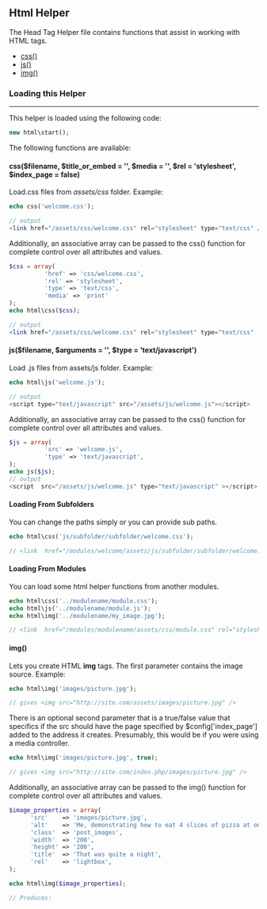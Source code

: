 ## Html Helper

The Head Tag Helper file contains functions that assist in working with HTML tags.

<ul>
    <li><a href="#css">css()</a></li>
    <li><a href="#js">js()</a></li>
    <li><a href="#img">img()</a></li>
</ul>

### Loading this Helper

------

This helper is loaded using the following code:

```php
new html\start();
```

The following functions are available:


#### css($filename, $title_or_embed = '', $media = '', $rel = 'stylesheet', $index_page = false)<a name="css"></a>

Load.css files from <dfn>assets/css</dfn> folder. Example:

```php
echo css('welcome.css');

// output
<link href="/assets/css/welcome.css" rel="stylesheet" type="text/css" />
```

Additionally, an associative array can be passed to the css() function for complete control over all attributes and values.

```php
$css = array(
          'href' => 'css/welcome.css',
          'rel' => 'stylesheet',
          'type' => 'text/css',
          'media' => 'print'
);
echo html\css($css);

// output
<link href="/assets/css/welcome.css" rel="stylesheet" type="text/css"  media="print" />
```

#### js($filename, $arguments = '', $type = 'text/javascript')<a name="js"></a>

Load .js files from assets/js folder. Example:

```php
echo html\js('welcome.js');

// output
<script type="text/javascript" src="/assets/js/welcome.js"></script>
```

Additionally, an associative array can be passed to the css() function for complete control over all attributes and values.

```php
$js = array(
          'src' => 'welcome.js',
          'type' => 'text/javascript',  
);
echo js($js);
// output
<script  src="/assets/js/welcome.js" type="text/javascript" ></script>
```

#### Loading From Subfolders<a name="subfolders"></a>

You can change the paths simply or you can provide sub paths.

```php
echo html\css('js/subfolder/subfolder/welcome.css');

// <link  href="/modules/welcome/assets/js/subfolder/subfolder/welcome.css" rel="stylesheet" type="text/css" />
```

#### Loading From Modules<a name="modules"></a>

You can load some html helper functions from another modules.

```php
echo html\css('../modulename/module.css');
echo html\js('../modulename/module.js');
echo html\img('../modulename/my_image.jpg');

// <link  href="/modules/modulename/assets/css/module.css" rel="stylesheet" type="text/css" />
```

#### img() <a name="img"></a>

Lets you create HTML <b>img</b> tags. The first parameter contains the image source. Example:

```php
echo html\img('images/picture.jpg');

// gives <img src="http://site.com/assets/images/picture.jpg" />
```

There is an optional second parameter that is a true/false value that specifics if the src should have the page specified by $config['index_page'] added to the address it creates. Presumably, this would be if you were using a media controller.

```php
echo html\img('images/picture.jpg', true);

// gives <img src="http://site.com/index.php/images/picture.jpg" />
```

Additionally, an associative array can be passed to the img() function for complete control over all attributes and values.

```php
$image_properties = array(
      'src'    => 'images/picture.jpg',
      'alt'    => 'Me, demonstrating how to eat 4 slices of pizza at one time',
      'class'  => 'post_images',
      'width'  => '200',
      'height' => '200',
      'title'  => 'That was quite a night',
      'rel'    => 'lightbox',
);

echo html\img($image_properties);

// Produces:
```

